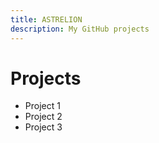 ```yaml
---
title: ASTRELION
description: My GitHub projects
---
```

# Projects
- Project 1
- Project 2
- Project 3